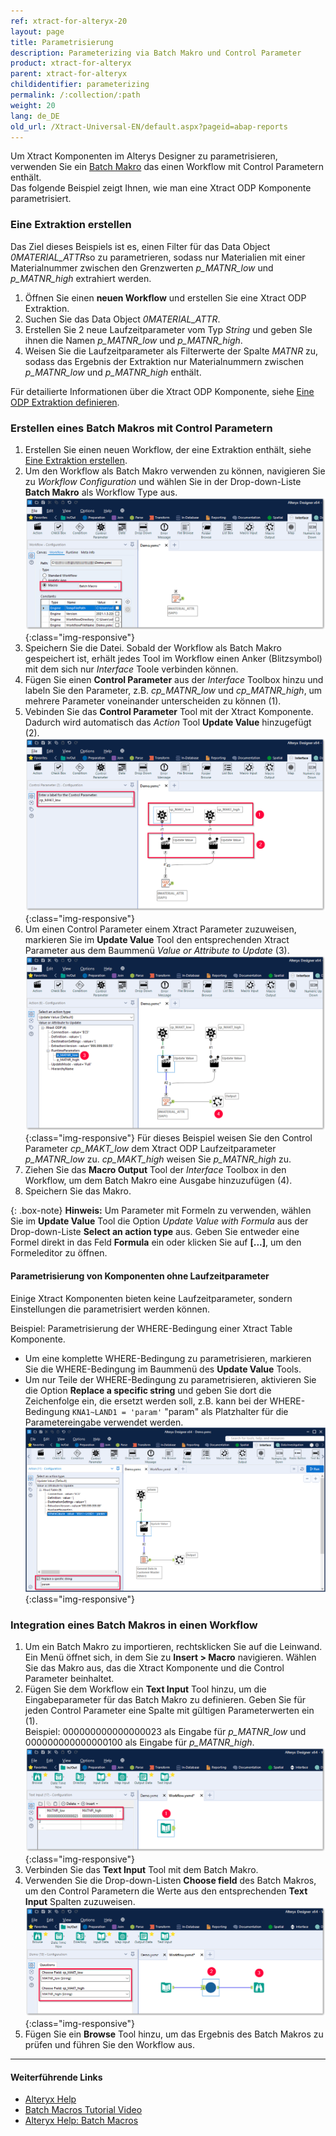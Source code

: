 ```yaml
---
ref: xtract-for-alteryx-20
layout: page
title: Parametrisierung
description: Parameterizing via Batch Makro und Control Parameter
product: xtract-for-alteryx
parent: xtract-for-alteryx
childidentifier: parameterizing
permalink: /:collection/:path
weight: 20
lang: de_DE
old_url: /Xtract-Universal-EN/default.aspx?pageid=abap-reports
---
```


Um Xtract Komponenten im Alterys Designer zu parametrisieren, verwenden Sie ein [Batch Makro](http://downloads.alteryx.com/betawh_xnext/BatchMacro.htm) das einen Workflow mit Control Parametern enthält.<br>
Das folgende Beispiel zeigt Ihnen, wie man eine Xtract ODP Komponente parametrisiert.

### Eine Extraktion erstellen
Das Ziel dieses Beispiels ist es, einen Filter für das Data Object *0MATERIAL_ATTR*so zu parametrieren, sodass nur Materialien mit einer Materialnummer zwischen den Grenzwerten *p_MATNR_low* und *p_MATNR_high* extrahiert werden.

1. Öffnen Sie einen **neuen Workflow** und erstellen Sie eine Xtract ODP Extraktion.
2. Suchen Sie das Data Object *0MATERIAL_ATTR*.
3. Erstellen Sie 2 neue Laufzeitparameter vom Typ *String* und geben SIe ihnen die Namen *p_MATNR_low* und *p_MATNR_high*.
4. Weisen Sie die Laufzeitparameter als Filterwerte der Spalte *MATNR* zu, sodass das Ergebnis der Extraktion nur Materialnummern zwischen *p_MATNR_low* und *p_MATNR_high* enthält. 

Für detailierte Informationen über die Xtract ODP Komponente, siehe [Eine ODP Extraktion definieren](./odp/odp-define).<br>

### Erstellen eines Batch Makros mit Control Parametern

1. Erstellen Sie einen neuen Workflow, der eine Extraktion enthält, siehe  [Eine Extraktion erstellen](#eine-extraktion-erstellen).
2. Um den Workflow als Batch Makro verwenden zu können, navigieren Sie zu *Workflow Configuration* und wählen Sie in der Drop-down-Liste **Batch Makro** als Workflow Type aus.<br>
![BatchMacro](/img/content/xfa/batchmakro.png){:class="img-responsive"}
3. Speichern Sie die Datei. Sobald der Workflow als Batch Makro gespeichert ist, erhält jedes Tool im Workflow einen Anker (Blitzsymbol) mit dem sich nur *Interface* Toole verbinden können.
4. Fügen Sie einen **Control Parameter** aus der *Interface* Toolbox hinzu und labeln Sie den Parameter, z.B. *cp_MATNR_low* und *cp_MATNR_high*, um mehrere Parameter voneinander unterscheiden zu können (1).
5. Vebinden Sie das **Control Parameter** Tool mit der Xtract Komponente. Dadurch wird automatisch das *Action* Tool **Update Value** hinzugefügt (2). <br>
![Workflow-Sequence](/img/content/xfa/workflow-sequence.png){:class="img-responsive"}
6. Um einen Control Parameter einem Xtract Parameter zuzuweisen, markieren Sie im **Update Value** Tool den entsprechenden Xtract Parameter aus dem Baummenü *Value or Attribute to Update* (3). 
![Workflow-Sequence2](/img/content/xfa/workflow-sequence2.png){:class="img-responsive"}
Für dieses Beispiel weisen Sie den Control Parameter *cp_MAKT_low* dem Xtract ODP Laufzeitparameter *p_MATNR_low* zu. *cp_MAKT_high* weisen Sie *p_MATNR_high* zu.
7. Ziehen Sie das **Macro Output** Tool der *Interface* Toolbox in den Workflow, um dem Batch Makro eine Ausgabe hinzuzufügen (4). 
8. Speichern Sie das Makro.

{: .box-note}
**Hinweis:** Um Parameter mit Formeln zu verwenden, wählen Sie im **Update Value** Tool die Option *Update Value with Formula* aus der Drop-down-Liste **Select an action type** aus.
Geben Sie entweder eine Formel direkt in das Feld **Formula** ein oder klicken Sie auf **[...]**, um den Formeleditor zu öffnen.

#### Parametrisierung von Komponenten ohne Laufzeitparameter

Einige Xtract Komponenten bieten keine Laufzeitparameter, sondern Einstellungen die parametrisiert werden können.

Beispiel: Parametrisierung der WHERE-Bedingung einer Xtract Table Komponente.<br>
- Um eine komplette WHERE-Bedingung zu parametrisieren, markieren Sie die WHERE-Bedingung im Baummenü des **Update Value** Tools.<br>
- Um nur Teile der WHERE-Bedingung zu parametrisieren, aktivieren Sie die Option **Replace a specific string** und geben Sie dort die Zeichenfolge ein, die ersetzt werden soll, z.B. kann bei der WHERE-Bedingung `KNA1~LAND1 = 'param'` "param" als Platzhalter für die Parametereingabe verwendet werden.
![where-clause-parameter](/img/content/xfa/table-where-parameterize.png){:class="img-responsive"}

### Integration eines Batch Makros in einen Workflow

1. Um ein Batch Makro zu importieren, rechtsklicken Sie auf die Leinwand. Ein Menü öffnet sich, in dem Sie zu **Insert > Macro** navigieren. Wählen Sie das Makro aus, das die Xtract Komponente und die Control Parameter beinhaltet. <br>
2. Fügen Sie dem Workflow ein **Text Input** Tool hinzu, um die Eingabeparameter für das Batch Makro zu definieren. Geben Sie für jeden Control Parameter eine Spalte mit gültigen Parameterwerten ein (1).<br>
Beispiel: 000000000000000023 als Eingabe für *p_MATNR_low* und 000000000000000100 als Eingabe für *p_MATNR_high*.<br>
![Input-Text](/img/content/xfa/input-text.png){:class="img-responsive"}
3. Verbinden Sie das **Text Input** Tool mit dem Batch Makro.
4. Verwenden Sie die Drop-down-Listen **Choose field** des Batch Makros, um den Control Parametern die Werte aus den entsprechenden **Text Input** Spalten zuzuweisen.<br>
![Import-Macro](/img/content/xfa/importmacro.png){:class="img-responsive"}
5. Fügen Sie ein **Browse** Tool hinzu, um das Ergebnis des Batch Makros zu prüfen und führen Sie den Workflow aus.<br>

****
#### Weiterführende Links
- [Alteryx Help](https://help.alteryx.com/20212/designer)
- [Batch Macros Tutorial Video](https://www.youtube.com/watch?v=YIAbQGQ_Hkg&t=3s)
- [Alteryx Help: Batch Macros](http://downloads.alteryx.com/betawh_xnext/BatchMacro.htm)
